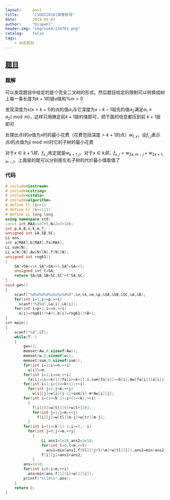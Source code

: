 ```yaml
---
layout:		post
title:		"[SDOI2018]荣誉称号"
date:		2019-05-03
author:		"Dispwnl"
header-img:	"img/used/234701.png"
catalog:	false
tags:
    - 动态规划
---
```


## [题目](<https://www.luogu.org/problemnew/show/P4620>)

### 题解

可以发现题目中给定的是个完全二叉树的形式，然后题目给定的限制可以转换成树上每一条长度为$k+1$的链$a$值和$\%m=0$

发现深度为$x(x> k+1)$的点的值$a_1$与它深度为$x-k-1$祖先的值$a_2$满足$a_1\equiv a_2(\bmod m)$，这样只用确定前$k+1$层的值即可，把下面的信息都压到前	$k+1$层即可

处理出点$t$的$a$值为$x$时的最小花费（花费包括深度$>k+1$的点）$w_{t,x}$，设$f_{i,j}$表示点$i$的点值为$j(\bmod m)$时它的子树的最小花费

对于$x\in k+1层$，$f_{x,j}$肯定就是$w_{k+1,j}$，对于$x\in k层$，$f_{x,j}=w_{2x,m-j}+w_{2x+1,m-j}$，上面层的就可以分别按左右子树的代价最小值取值了

### 代码

```c++
# include<iostream>
# include<cstring>
# include<cstdio>
# include<algorithm>
# define tl (i<<1)
# define tr (i<<1|1)
# define LL long long
using namespace std;
const int MAX=1e7+5,N=2e3+100;
int p,A,B,n,k,m,T;
unsigned int SA,SB,SC;
LL ans;
int a[MAX],b[MAX],fa[MAX];
LL sum[N];
LL w[N][N],Aw[N][N],f[N][N];
unsigned int rng61()
{
	SA^=SA<<16,SA^=SA>>5,SA^=SA<<1;
	unsigned int t=SA;
	return SA=SB,SB=SC,SC^=t^SA,SC;
}
void gen()
{
	scanf("%d%d%d%d%u%u%u%d%d",&n,&k,&m,&p,&SA,&SB,&SC,&A,&B);
	for(int i=1;i<=p;++i)
	  scanf("%d%d",&a[i],&b[i]);
	for(int i=p+1;i<=n;++i)
	  a[i]=rng61()%A+1,b[i]=rng61()%B+1;
}
int main()
{
	scanf("%d",&T);
	while(T--)
	{
		gen();
		memset(Aw,0,sizeof(Aw));
		memset(w,0,sizeof(w));
		memset(sum,0,sizeof(sum));
		for(int i=1;i<=n;++i)
		  a[i]%=m;
		for(int i=1;i<=n;++i)
		  fa[i]=(i>>k+1)?fa[i>>k+1]:i,sum[fa[i]]+=b[i],Aw[fa[i]][a[i]]+=b[i],w[fa[i]][0]+=a[i]?1ll*(m-a[i])*b[i]:0;
		for(int i=1;i<(1<<k+1);++i)
		  for(int j=1;j<m;++j)
		    w[i][j]=w[i][j-1]+sum[i]-m*Aw[i][j];
		for(int i=(1<<k-1);i<(1<<k);++i)
		  {
		  	f[i][0]=w[tl][0]+w[tr][0];
		  	for(int j=1;j<m;++j)
		  	  f[i][j]=w[tl][m-j]+w[tr][m-j];
		  }
		for(int i=(1<<k-1)-1;i>=1;--i)
		  for(int j=0;j<=m;++j)
		    {
		    	LL ans1=1e18,ans2=1e18;
		    	for(int l=0;l<m;++l)
		    	  ans1=min(ans1,f[tl][(j+l)%m]+w[tl][l]),ans2=min(ans2,f[tr][(j+l)%m]+w[tr][l]);
		    	f[i][j]=ans1+ans2;
			}
		ans=1e18;
		for(int i=0;i<m;++i)
		  ans=min(ans,f[1][i]+w[1][i]);
		printf("%lld\n",ans);
	}
	return 0;
}
```

